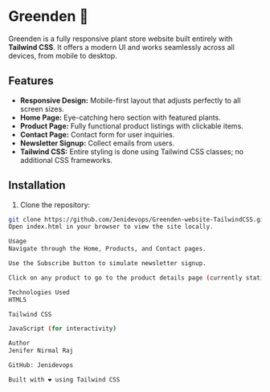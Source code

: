 # Greenden 🌿

Greenden is a fully responsive plant store website built entirely with **Tailwind CSS**. It offers a modern UI and works seamlessly across all devices, from mobile to desktop.  

## Features

- **Responsive Design:** Mobile-first layout that adjusts perfectly to all screen sizes.  
- **Home Page:** Eye-catching hero section with featured plants.  
- **Product Page:** Fully functional product listings with clickable items.  
- **Contact Page:** Contact form for user inquiries.  
- **Newsletter Signup:** Collect emails from users.  
- **Tailwind CSS:** Entire styling is done using Tailwind CSS classes; no additional CSS frameworks.  


## Installation

1. Clone the repository:  
```bash
git clone https://github.com/Jenidevops/Greenden-website-TailwindCSS.git
Open index.html in your browser to view the site locally.

Usage
Navigate through the Home, Products, and Contact pages.

Use the Subscribe button to simulate newsletter signup.

Click on any product to go to the product details page (currently static).

Technologies Used
HTML5

Tailwind CSS

JavaScript (for interactivity)

Author
Jenifer Nirmal Raj

GitHub: Jenidevops

Built with ❤️ using Tailwind CSS
